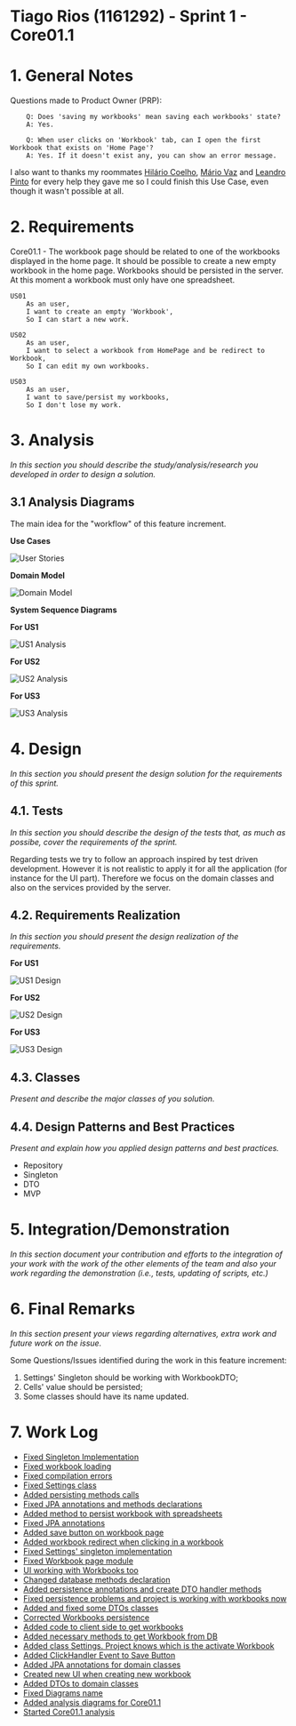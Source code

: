 **Tiago Rios** (1161292) - Sprint 1 - Core01.1
===============================

# 1. General Notes

Questions made to Product Owner (PRP):

```
	Q: Does 'saving my workbooks' mean saving each workbooks' state? 
	A: Yes.
```

```
	Q: When user clicks on 'Workbook' tab, can I open the first Workbook that exists on 'Home Page'?
	A: Yes. If it doesn't exist any, you can show an error message.
```

I also want to thanks my roommates [Hilário Coelho](https://bitbucket.org/lei-isep/lapr4-18-2db/src/master/docs/green/1160557/), [Mário Vaz](https://bitbucket.org/lei-isep/lapr4-18-2db/src/cc167398006242b74e9edda58f7c87ce9adc6134/docs/green/1160832/) and [Leandro Pinto](https://bitbucket.org/lei-isep/lapr4-18-2db/src/cc167398006242b74e9edda58f7c87ce9adc6134/docs/green/1160815/) for every help they gave me so I could finish this Use Case, even though it wasn't possible at all.

# 2. Requirements

Core01.1 - The workbook page should be related to one of the workbooks displayed in the home page. It should be possible to create a new empty workbook in the home page. Workbooks should be persisted in the server. At this moment a workbook must only have one spreadsheet.

```
US01
	As an user,
	I want to create an empty 'Workbook',
	So I can start a new work.
```

```
US02
	As an user,
	I want to select a workbook from HomePage and be redirect to Workbook,
	So I can edit my own workbooks.
```

```
US03
	As an user,
	I want to save/persist my workbooks,
	So I don't lose my work.
```

# 3. Analysis

*In this section you should describe the study/analysis/research you developed in order to design a solution.*  

## 3.1 Analysis Diagrams

The main idea for the "workflow" of this feature increment.

**Use Cases**

![User Stories](us.png)

**Domain Model**

![Domain Model](domainModel.png)

**System Sequence Diagrams**

**For US1**

![US1 Analysis](analysis2.png)

**For US2**

![US2 Analysis](analysis1.png)

**For US3**

![US3 Analysis](analysis3.png)

# 4. Design

*In this section you should present the design solution for the requirements of this sprint.*


## 4.1. Tests

*In this section you should describe the design of the tests that, as much as possibe, cover the requirements of the sprint.*

Regarding tests we try to follow an approach inspired by test driven development. However it is not realistic to apply it for all the application (for instance for the UI part). Therefore we focus on the domain classes and also on the services provided by the server.


## 4.2. Requirements Realization

*In this section you should present the design realization of the requirements.*

**For US1**

![US1 Design](design1.png)

**For US2**

![US2 Design](design2.png)

**For US3**

![US3 Design](design3.png)

## 4.3. Classes

*Present and describe the major classes of you solution.*

## 4.4. Design Patterns and Best Practices

*Present and explain how you applied design patterns and best practices.*

- Repository
- Singleton 
- DTO
- MVP

# 5. Integration/Demonstration

*In this section document your contribution and efforts to the integration of your work with the work of the other elements of the team and also your work regarding the demonstration (i.e., tests, updating of scripts, etc.)*

# 6. Final Remarks 

*In this section present your views regarding alternatives, extra work and future work on the issue.*

Some Questions/Issues identified during the work in this feature increment:

1. Settings' Singleton should be working with WorkbookDTO;
2. Cells' value should be persisted;
3. Some classes should have its name updated.

# 7. Work Log

* [Fixed Singleton Implementation](https://bitbucket.org/lei-isep/lapr4-18-2db/commits/08ef4a576658ca812b790e98d27c75a9af7a95f6)
* [Fixed workbook loading](https://bitbucket.org/lei-isep/lapr4-18-2db/commits/5f07efe16a57b83d9fb2427b8db0416791423c17)
* [Fixed compilation errors](https://bitbucket.org/lei-isep/lapr4-18-2db/commits/389d8f43710b26bf6473d9846b5f053e285d975f)
* [Fixed Settings class](https://bitbucket.org/lei-isep/lapr4-18-2db/commits/5474adbcee2366e04103e9b82577db512ca0451b)
* [Added persisting methods calls](https://bitbucket.org/lei-isep/lapr4-18-2db/commits/bd898fdd7751687a1ff10ffefba7f0b59b136e6a)
* [Fixed JPA annotations and methods declarations](https://bitbucket.org/lei-isep/lapr4-18-2db/commits/63bff045391e16a9f9a08fbe73bc2552a23b3d8b)
* [Added method to persist workbook with spreadsheets](https://bitbucket.org/lei-isep/lapr4-18-2db/commits/00b590f79b9a638f6cffab13ea6bd923663caa6f)
* [Fixed JPA annotations](https://bitbucket.org/lei-isep/lapr4-18-2db/commits/ded87a97db859ae3e19c4dba3a64f964afdff614)
* [Added save button on workbook page](https://bitbucket.org/lei-isep/lapr4-18-2db/commits/9955aca9a83b3ab4e45cfea5976bd1437c195633)
* [Added workbook redirect when clicking in a workbook](https://bitbucket.org/lei-isep/lapr4-18-2db/commits/9639c69507ce083343975acd19cf4939610da296)
* [Fixed Settings\' singleton implementation](https://bitbucket.org/lei-isep/lapr4-18-2db/commits/a5b077bd25ae7496612d67d360707aa4b3118446)
* [Fixed Workbook page module](https://bitbucket.org/lei-isep/lapr4-18-2db/commits/a418ccfc0d80ed58a82f925b5ff262e552927bab)
* [UI working with Workbooks too](https://bitbucket.org/lei-isep/lapr4-18-2db/commits/28b5951a3e0ed63c549943dc46421ad4567184a0)
* [Changed database methods declaration](https://bitbucket.org/lei-isep/lapr4-18-2db/commits/3180edc2826ca8f76a12fe4be3d59f4842e30976)
* [Added persistence annotations and create DTO handler methods](https://bitbucket.org/lei-isep/lapr4-18-2db/commits/434cf9abc01190f1b0fe637c7666badb2ecc2771)
* [Fixed persistence problems and project is working with workbooks now](https://bitbucket.org/lei-isep/lapr4-18-2db/commits/7ba3fa75539f184968470dec6cdf82ad1586ea3b)
* [Added and fixed some DTOs classes](https://bitbucket.org/lei-isep/lapr4-18-2db/commits/b0870fb13d0e661466448bd0c63620cf9f39003d)
* [Corrected Workbooks persistence](https://bitbucket.org/lei-isep/lapr4-18-2db/commits/e0910d2960c6de149ccb5cabb3cbd45a10cec48b)
* [Added code to client side to get workbooks](https://bitbucket.org/lei-isep/lapr4-18-2db/commits/29c7c6ab827fdb8006ccaff1d3a7d769bd041930)
* [Added necessary methods to get Workbook from DB](https://bitbucket.org/lei-isep/lapr4-18-2db/commits/2d6aae636931d1d4bdc43cb54ac3ad63a318657b)
* [Added class Settings. Project knows which is the activate Workbook](https://bitbucket.org/lei-isep/lapr4-18-2db/commits/30f8f20fe637a875b20e62b03d648b8a0d48341b)
* [Added ClickHandler Event to Save Button](https://bitbucket.org/lei-isep/lapr4-18-2db/commits/3fb997c1ddb933640f853cfa5c8345336367ff5c)
* [Added JPA annotations for domain classes](https://bitbucket.org/lei-isep/lapr4-18-2db/commits/512a6c9bbba3b4f1a25f0aa560088d436f1df134)
* [Created new UI when creating new workbook](https://bitbucket.org/lei-isep/lapr4-18-2db/commits/8056409bb45a665c92344183a1502202b0d6c74e)
* [Added DTOs to domain classes](https://bitbucket.org/lei-isep/lapr4-18-2db/commits/ffbd921e1bf50f4de5191adcd33f5fc90811a2ae)
* [Fixed Diagrams name](https://bitbucket.org/lei-isep/lapr4-18-2db/commits/9fca8da6c44b440bdb66013429f12e76aabda940)
* [Added analysis diagrams for Core01.1](https://bitbucket.org/lei-isep/lapr4-18-2db/commits/324e6c0eb2c6615a53221e84d05bce05887207c2)
* [Started Core01.1 analysis](https://bitbucket.org/lei-isep/lapr4-18-2db/commits/036afbe6bb61ef2dcfe9503647c027b2e16b40aa)
